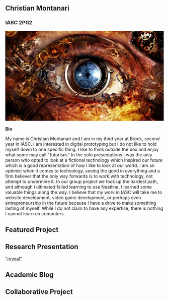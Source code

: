 ## Christian Montanari
### IASC 2P02

![](images/neuro4.jpg)

**Bio**

My name is Christian Montanari and I am in my third year at Brock, second year in IASC. I am interested in digital prototyping but I do not like to hold myself down to one specific thing. I like to think outside the box and enjoy what some may call "futurism." In the solo presentations I was the only person who opted to look at a fictional technology which inspired our future which is a good representation of how I like to look at our world. I am an optimist when it comes to technology, seeing the good in everything and a firm believer that the only way forwards is to work with technology, not attempt to undermine it. In our group project we took up the hardest path, and although I ultimated failed learning to use Neatline, I learned some valuable things along the way. I believe that my work in IASC will take me to website development, video game development, or perhaps even entrepreneurship in the future because I have a drive to make something lasting of myself. While I do not claim to have any expertise, there is nothing I cannot learn on computers.

## Featured Project



## Research Presentation 
["reveal"](reveal/cyberspace-slides.html)

## Academic Blog

## Collaborative Project
